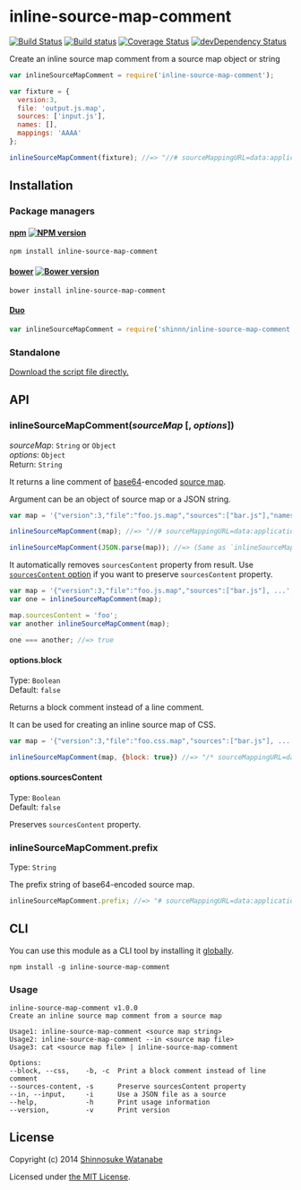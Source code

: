 # inline-source-map-comment

[![Build Status](https://travis-ci.org/shinnn/inline-source-map-comment.svg?branch=master)](https://travis-ci.org/shinnn/inline-source-map-comment)
[![Build status](https://ci.appveyor.com/api/projects/status/57fmdhy41qainu8g)](https://ci.appveyor.com/project/ShinnosukeWatanabe/inline-source-map-comment)
[![Coverage Status](https://img.shields.io/coveralls/shinnn/inline-source-map-comment.svg)](https://coveralls.io/r/shinnn/inline-source-map-comment)
[![devDependency Status](https://david-dm.org/shinnn/inline-source-map-comment/dev-status.svg)](https://david-dm.org/shinnn/inline-source-map-comment#info=devDependencies)

Create an inline source map comment from a source map object or string

```javascript
var inlineSourceMapComment = require('inline-source-map-comment');

var fixture = {
  version:3,
  file: 'output.js.map',
  sources: ['input.js'],
  names: [],
  mappings: 'AAAA'
};

inlineSourceMapComment(fixture); //=> "//# sourceMappingURL=data:application/json;base64,eyJ2ZXJzaW9uIjozLCJmaWxlIjoib3V0cHV0LmpzLm1hcCIsInNvdXJjZXMiOlsiaW5wdXQuanMiXSwibmFtZXMiOltdLCJtYXBwaW5ncyI6IkFBQUEifQ=="
```

## Installation

### Package managers

#### [npm](https://www.npmjs.org/) [![NPM version](https://badge.fury.io/js/inline-source-map-comment.svg)](https://www.npmjs.org/package/inline-source-map-comment)

```
npm install inline-source-map-comment
```

#### [bower](http://bower.io/) [![Bower version](https://badge.fury.io/bo/inline-source-map-comment.svg)](https://github.com/shinnn/inline-source-map-comment/releases)

```
bower install inline-source-map-comment
```

#### [Duo](http://duojs.org/)

```javascript
var inlineSourceMapComment = require('shinnn/inline-source-map-comment');
```

### Standalone

[Download the script file directly.](https://raw.githubusercontent.com/shinnn/inline-source-map-comment/master/inline-source-map-comment.js)

## API

### inlineSourceMapComment(*sourceMap* [, *options*])

*sourceMap*: `String` or `Object`  
*options*: `Object`  
Return: `String`

It returns a line comment of [base64](http://wikipedia.org/wiki/Base64)-encoded [source map](https://docs.google.com/document/d/1U1RGAehQwRypUTovF1KRlpiOFze0b-_2gc6fAH0KY0k).

Argument can be an object of source map or a JSON string.

```javascript
var map = '{"version":3,"file":"foo.js.map","sources":["bar.js"],"names":[],"mappings":"AAAA"}';

inlineSourceMapComment(map); //=> "//# sourceMappingURL=data:application/json;base64,eyJ2ZXJzaW9uIjozLCJmaWxlIjoiZm9vLmpzLm1hcCIsInNvdXJjZXMiOlsiYmFyLmpzIl0sIm5hbWVzIjpbXSwibWFwcGluZ3MiOiJBQUFBIn0="

inlineSourceMapComment(JSON.parse(map)); //=> (Same as `inlineSourceMapComment.js(map)`)
```

It automatically removes `sourcesContent` property from result. Use [`sourcesContent` option](#optionssourcescontent) if you want to preserve `sourcesContent` property.

```javascript
var map = '{"version":3,"file":"foo.js.map","sources":["bar.js"], ...';
var one = inlineSourceMapComment(map);

map.sourcesContent = 'foo';
var another inlineSourceMapComment(map);

one === another; //=> true
```

#### options.block

Type: `Boolean`  
Default: `false`

Returns a block comment instead of a line comment.

It can be used for creating an inline source map of CSS.

```javascript
var map = '{"version":3,"file":"foo.css.map","sources":["bar.js"], ...';

inlineSourceMapComment(map, {block: true}) //=> "/* sourceMappingURL=data:application/json;base64,eyJ2ZXJ ... */"
```

#### options.sourcesContent

Type: `Boolean`  
Default: `false`

Preserves `sourcesContent` property.

### inlineSourceMapComment.prefix

Type: `String`

The prefix string of base64-encoded source map.

```javascript
inlineSourceMapComment.prefix; //=> "# sourceMappingURL=data:application/json;base64,"
```

## CLI

You can use this module as a CLI tool by installing it [globally](https://www.npmjs.org/doc/files/npm-folders.html#global-installation).

```
npm install -g inline-source-map-comment
```

### Usage

```
inline-source-map-comment v1.0.0
Create an inline source map comment from a source map

Usage1: inline-source-map-comment <source map string>
Usage2: inline-source-map-comment --in <source map file>
Usage3: cat <source map file> | inline-source-map-comment

Options:
--block, --css,    -b, -c  Print a block comment instead of line comment
--sources-content, -s      Preserve sourcesContent property
--in, --input,     -i      Use a JSON file as a source
--help,            -h      Print usage information
--version,         -v      Print version
```

## License

Copyright (c) 2014 [Shinnosuke Watanabe](https://github.com/shinnn)

Licensed under [the MIT License](./LICENSE).

